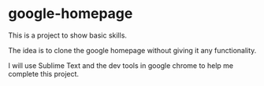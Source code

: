# google-homepage

This is a project to show basic skills.

The idea is to clone the google homepage without giving it any functionality.

I will use Sublime Text and  the dev tools in google chrome to help me complete this project.

